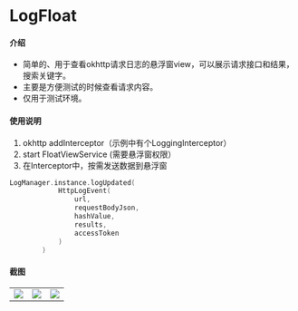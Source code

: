 # LogFloat

#### 介绍
- 简单的、用于查看okhttp请求日志的悬浮窗view，可以展示请求接口和结果，搜索关键字。
- 主要是方便测试的时候查看请求内容。
- 仅用于测试环境。

#### 使用说明

1.  okhttp addInterceptor（示例中有个LoggingInterceptor）
2. start FloatViewService (需要悬浮窗权限）
2. 在Interceptor中，按需发送数据到悬浮窗
``` kotlin
LogManager.instance.logUpdated(
            HttpLogEvent(
                url,
                requestBodyJson,
                hashValue,
                results,
                accessToken
            )
        )
```
#### 截图
<table>
    <tr>
        <td><img src="https://foruda.gitee.com/images/1737450328559903224/89f2f31b_854277.jpeg"/></td>
        <td><img src="https://foruda.gitee.com/images/1737452175723063338/1c963c21_854277.jpeg"/></td>
	<td><img src="https://foruda.gitee.com/images/1737450524020963098/5bc33eeb_854277.jpeg"/></td>
    </tr>
</table>